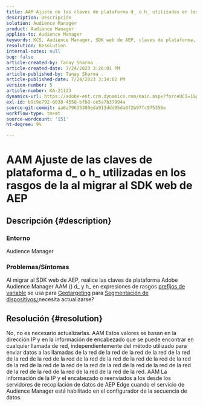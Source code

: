 ```yaml
---
title: AAM Ajuste de las claves de plataforma d_ o h_ utilizadas en los rasgos de la al migrar al SDK web de AEP
description: Descripción
solution: Audience Manager
product: Audience Manager
applies-to: Audience Manager
keywords: KCS, Audience Manager, SDK web de AEP, claves de plataforma, targeting geográfico, prefijos de variable, segmentación de dispositivos
resolution: Resolution
internal-notes: null
bug: false
article-created-by: Tanay Sharma .
article-created-date: 7/24/2023 3:26:01 PM
article-published-by: Tanay Sharma .
article-published-date: 7/24/2023 3:34:02 PM
version-number: 5
article-number: KA-21123
dynamics-url: https://adobe-ent.crm.dynamics.com/main.aspx?forceUCI=1&pagetype=entityrecord&etn=knowledgearticle&id=1cbd5461-362a-ee11-bdf4-6045bd006239
exl-id: b9c9e792-0038-4558-bfb8-ce5a7b37994a
source-git-commit: aa6a79635380eda913ddd95da0f2b97fc975356e
workflow-type: tm+mt
source-wordcount: '151'
ht-degree: 9%

---
```


# AAM Ajuste de las claves de plataforma d_ o h_ utilizadas en los rasgos de la al migrar al SDK web de AEP

## Descripción {#description}


### Entorno

Audience Manager

### Problemas/Síntomas

Al migrar al SDK web de AEP, realice las claves de plataforma Adobe Audience Manager AAM () d_ y h_ en expresiones de rasgos [prefijos de variable](https://experienceleague.adobe.com/docs/audience-manager/user-guide/features/traits/trait-variable-prefixes.html) se usa para [Geotargeting](https://experienceleague.adobe.com/docs/audience-manager/user-guide/features/traits/trait-geotarget-keys.html) para [Segmentación de dispositivos](https://experienceleague.adobe.com/docs/audience-manager/user-guide/features/traits/trait-device-targeting.html)¿necesita actualizarse?


## Resolución {#resolution}


No, no es necesario actualizarlas. AAM Estos valores se basan en la dirección IP y en la información de encabezado que se puede encontrar en cualquier llamada de red, independientemente del método utilizado para enviar datos a las llamadas de la red de la red de la red de la red de la red de la red de la red de la red de la red de la red de la red de la red de la red de la red de la red de la red de la red de la red de la red de la red de la red de la red de la red de la red de la red de la red de la red. AAM La información de la IP y el encabezado o reenviados a los desde los servidores de recopilación de datos de AEP Edge cuando el servicio de Audience Manager está habilitado en el configurador de la secuencia de datos.
